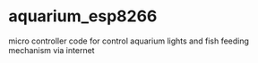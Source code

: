 # aquarium_esp8266
micro controller code for control aquarium lights and fish feeding mechanism via internet
